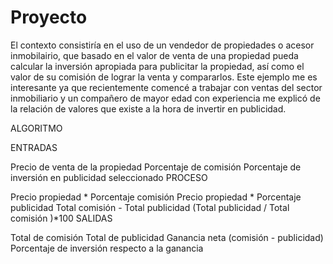 # Proyecto

El contexto consistiría en el uso de un vendedor de propiedades o acesor inmobilairio, que basado en el valor de venta de una propiedad pueda calcular la inversión apropiada para publicitar la propiedad, así como el valor de su comisión de lograr la venta y compararlos. Este ejemplo me es interesante ya que recientemente comencé a trabajar con ventas del sector inmobiliario y un compañero de mayor edad con experiencia me explicó de la relación de valores que existe a la hora de invertir en publicidad.

ALGORITMO

ENTRADAS

Precio de venta de la propiedad
Porcentaje de comisión
Porcentaje de inversión en publicidad seleccionado
PROCESO

Precio propiedad * Porcentaje comisión
Precio propiedad * Porcentaje publicidad
Total comisión - Total publicidad
(Total publicidad / Total comisión )*100
SALIDAS

Total de comisión
Total de publicidad
Ganancia neta (comisión - publicidad)
Porcentaje de inversión respecto a la ganancia

